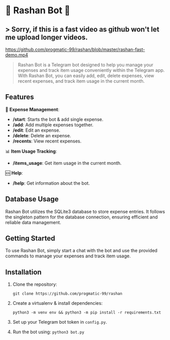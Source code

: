 # 🛒 Rashan Bot 🤖

## > Sorry, if this is a fast video as github won't let me upload longer videos.

https://github.com/progmatic-99/rashan/blob/master/rashan-fast-demo.mp4


> Rashan Bot is a Telegram bot designed to help you manage your expenses and track item usage conveniently within the Telegram app. With Rashan Bot, you can easily add, edit, delete expenses, view recent expenses, and track item usage in the current month.

## Features

📝 **Expense Management**:
- **/start**: Starts the bot & add single expense.
- **/add**: Add multiple expenses together.
- **/edit**: Edit an expense.
- **/delete**: Delete an expense.
- **/recents**: View recent expenses.

📊 **Item Usage Tracking**:
- **/items_usage**: Get item usage in the current month.

🆘 **Help**:
- **/help**: Get information about the bot.

## Database Usage

Rashan Bot utilizes the SQLite3 database to store expense entries. It follows the singleton pattern for the database connection, ensuring efficient and reliable data management.

## Getting Started

To use Rashan Bot, simply start a chat with the bot and use the provided commands to manage your expenses and track item usage.

## Installation

1. Clone the repository:

    `git clone https://github.com/progmatic-99/rashan`

2. Create a virtualenv & install dependencies:

    `python3 -m venv env && python3 -m pip install -r requirements.txt`

3. Set up your Telegram bot token in `config.py`.

4. Run the bot using: `python3 bot.py`
